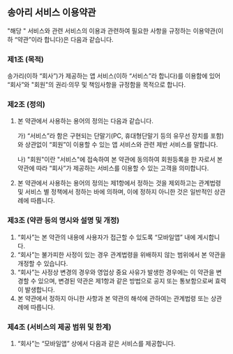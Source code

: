 ## 송아리 서비스 이용약관
"해당 " 서비스와 관련 서비스의 이용과 관련하여 필요한 사항을 규정하는 이용약관(이하 “약관”이라 합니다)은 다음과 같습니다.

### 제1조 (목적)
송가리(이하 “회사”)가 제공하는 앱 서비스(이하 “서비스”라 합니다)를 이용함에 있어 “회사”와 "회원"의 권리·의무 및 책임사항을 규정함을 목적으로 합니다.

### 제2조 (정의)
1. 본 약관에서 사용하는 용어의 정의는 다음과 같습니다.

    가) “서비스”라 함은 구현되는 단말기(PC, 휴대형단말기 등의 유무선 장치를 포함)와 상관없이 “회원”이 이용할 수 있는 앱 서비스와 관련 제반 서비스를 말합니다.

    나) "회원"이란 "서비스"에 접속하여 본 약관에 동의하여 회원등록을 한 자로서 본 약관에 따라 “회사”가 제공하는 서비스를 이용할 수 있는 고객을 의미합니다.

2. 본 약관에서 사용하는 용어의 정의는 제1항에서 정하는 것을 제외하고는 관계법령 및 서비스 별 정책에서 정하는 바에 의하며, 이에 정하지 아니한 것은 일반적인 상관례에 따릅니다.
 
### 제3조 (약관 등의 명시와 설명 및 개정)
1. “회사”는 본 약관의 내용에 사용자가 접근할 수 있도록 “모바일앱” 내에 게시합니다.
2. “회사”는 불가피한 사정이 있는 경우 관계법령을 위배하지 않는 범위에서 본 약관을 개정할 수 있습니다.
3. “회사”는 사정상 변경의 경우와 영업상 중요 사유가 발생한 경우에는 이 약관을 변경할 수 있으며, 변경된 약관은 제1항과 같은 방법으로 공지 또는 통보함으로써 효력이 발생합니다.
4. 본 약관에서 정하지 아니한 사항과 본 약관의 해석에 관하여는 관계법령 또는 상관례에 따릅니다.

### 제4조 (서비스의 제공 범위 및 한계)
1. “회사”는 “모바일앱” 상에서 다음과 같은 서비스를 제공합니다.
